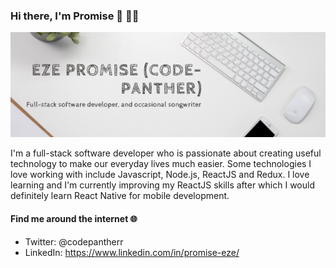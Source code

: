 ### Hi there, I'm Promise 👋 👨‍💻

![My Readme Banner](ezepromise.png)

I'm a full-stack software developer who is passionate about creating useful technology to make our everyday lives much easier. Some technologies I love working with include Javascript, Node.js, ReactJS and Redux. I love learning and I'm currently improving my ReactJS skills after which I would definitely learn React Native for mobile development.

#### Find me around the internet 🌐
- Twitter: @codepantherr
- LinkedIn: https://www.linkedin.com/in/promise-eze/
<!--
**Code-panther/code-panther** is a ✨ _special_ ✨ repository because its `README.md` (this file) appears on your GitHub profile.

Here are some ideas to get you started:

- 🔭 I’m currently working on ...
- 🌱 I’m currently learning ...
- 👯 I’m looking to collaborate on ...
- 🤔 I’m looking for help with ...
- 💬 Ask me about ...
- 📫 How to reach me: ...
- 😄 Pronouns: ...
- ⚡ Fun fact: ...
-->
